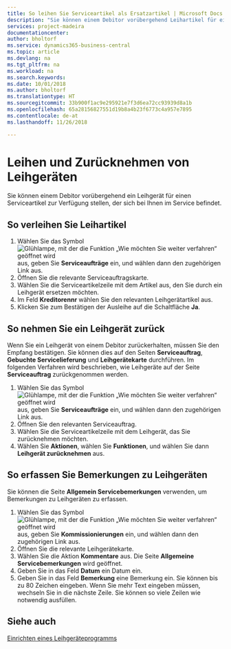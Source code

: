```yaml
---
title: So leihen Sie Serviceartikel als Ersatzartikel | Microsoft Docs
description: "Sie können einem Debitor vorübergehend Leihartikel für einen Serviceartikel zur Verfügung stellen, der sich bei Ihnen im Service befindet."
services: project-madeira
documentationcenter: 
author: bholtorf
ms.service: dynamics365-business-central
ms.topic: article
ms.devlang: na
ms.tgt_pltfrm: na
ms.workload: na
ms.search.keywords: 
ms.date: 10/01/2018
ms.author: bholtorf
ms.translationtype: HT
ms.sourcegitcommit: 33b900f1ac9e295921e7f3d6ea72cc93939d8a1b
ms.openlocfilehash: 65a28156827551d19b8a4b23f6773c4a957e7895
ms.contentlocale: de-at
ms.lasthandoff: 11/26/2018

---
```

# <a name="lend-and-receive-loaners"></a>Leihen und Zurücknehmen von Leihgeräten
Sie können einem Debitor vorübergehend ein Leihgerät für einen Serviceartikel zur Verfügung stellen, der sich bei Ihnen im Service befindet.  
  
## <a name="to-lend-a-loaner-item"></a>So verleihen Sie Leihartikel    
1. Wählen Sie das Symbol ![Glühlampe, mit der die Funktion „Wie möchten Sie weiter verfahren“ geöffnet wird](media/ui-search/search_small.png "Wie möchten Sie weiter verfahren?") aus, geben Sie **Serviceaufträge** ein, und wählen dann den zugehörigen Link aus.  
2. Öffnen Sie die relevante Serviceauftragskarte.  
3. Wählen Sie die Serviceartikelzeile mit dem Artikel aus, den Sie durch ein Leihgerät ersetzen möchten.  
4. Im Feld **Kreditorennr** wählen Sie den relevanten Leihgerätartikel aus.  
5. Klicken Sie zum Bestätigen der Ausleihe auf die Schaltfläche **Ja**.  

## <a name="to-receive-a-loaner"></a>So nehmen Sie ein Leihgerät zurück  
Wenn Sie ein Leihgerät von einem Debitor zurückerhalten, müssen Sie den Empfang bestätigen. Sie können dies auf den Seiten **Serviceauftrag**, **Gebuchte Servicelieferung** und **Leihgerätekarte** durchführen. Im folgenden Verfahren wird beschrieben, wie Leihgeräte auf der Seite **Serviceauftrag** zurückgenommen werden.  
  
1. Wählen Sie das Symbol ![Glühlampe, mit der die Funktion „Wie möchten Sie weiter verfahren“ geöffnet wird](media/ui-search/search_small.png "Wie möchten Sie weiter verfahren?") aus, geben Sie **Serviceaufträge** ein, und wählen dann den zugehörigen Link aus.  
2. Öffnen Sie den relevanten Serviceauftrag.  
3. Wählen Sie die Serviceartikelzeile mit dem Leihgerät, das Sie zurücknehmen möchten.  
4. Wählen Sie **Aktionen**, wählen Sie **Funktionen**, und wählen Sie dann **Leihgerät zurücknehmen** aus.  

## <a name="to-register-loaner-comments"></a>So erfassen Sie Bemerkungen zu Leihgeräten  
Sie können die Seite **Allgemein Servicebemerkungen** verwenden, um Bemerkungen zu Leihgeräten zu erfassen.  
  
1. Wählen Sie das Symbol ![Glühlampe, mit der die Funktion „Wie möchten Sie weiter verfahren“ geöffnet wird](media/ui-search/search_small.png "Wie möchten Sie weiter verfahren?") aus, geben Sie **Kommissionierungen** ein, und wählen dann den zugehörigen Link aus.  
2. Öffnen Sie die relevante Leihgerätekarte.  
3. Wählen Sie die Aktion **Kommentare** aus. Die Seite **Allgemeine Servicebemerkungen** wird geöffnet.  
4. Geben Sie in das Feld **Datum** ein Datum ein.  
5. Geben Sie in das Feld **Bemerkung** eine Bemerkung ein. Sie können bis zu 80 Zeichen eingeben. Wenn Sie mehr Text eingeben müssen, wechseln Sie in die nächste Zeile. Sie können so viele Zeilen wie notwendig ausfüllen.  
  
## <a name="see-also"></a>Siehe auch  
[Einrichten eines Leihgeräteprogramms](service-how-setup-loaner-program.md)   

